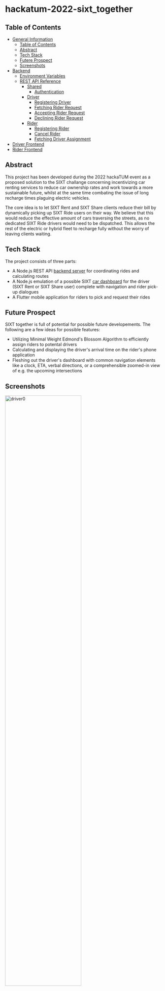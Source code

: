 # hackatum-2022-sixt_together
## Table of Contents
- [General Information](#hackatum-2022-sixt-together)
  - [Table of Contents](#table-of-contents)
  - [Abstract](#abstract)
  - [Tech Stack](#tech-stack)
  - [Futere Prospect](#future-prospect)
  - [Screenshots](#screenshots)
- [Backend](#backend)
  - [Environment Variables](#environment-variables)
  - [REST API Reference](#rest-api-reference)
    - [Shared](#shared)
      - [Authentication](#authentication)
    - [Driver](#driver)
      - [Registering Driver](#registering-driver)
      - [Fetching Rider Request](#fetching-rider-request)
      - [Accepting Rider Request](#accepting-rider-request)
      - [Declining Rider Request](#declining-rider-request)
    - [Rider](#rider)
      - [Registering Rider](#registering-rider)
      - [Cancel Rider](#cancel-rider)
      - [Fetching Driver Assignment](#fetching-driver-assignment)
- [Driver Frontend](#driver-frontend)
- [Rider Frontend](#rider-frontend)

## Abstract
This project has been developed during the 2022 hackaTUM event as a proposed solution to the SIXT challange concerning incentivizing car renting services to reduce car ownership rates and work towards a more sustainable future, whilst at the same time combating the issue of long recharge times plaguing electric vehicles.

The core idea is to let SIXT Rent and SIXT Share clients reduce their bill by dynamically picking up SIXT Ride users on their way. We believe that this would reduce the effective amount of cars traversing the streets, as no dedicated SIXT Ride drivers would need to be dispatched. This allows the rest of the electric or hybrid fleet to recharge fully without the worry of leaving clients waiting.

## Tech Stack
The project consists of three parts:
- A Node.js REST API [backend server](#backend) for coordinating rides and calculating routes
- A Node.js emulation of a possible SIXT [car dashboard](#driver-frontend) for the driver (SIXT Rent or SIXT Share user) complete with navigation and rider pick-up dialogues
- A Flutter mobile application for riders to pick and request their rides

## Future Prospect
SIXT together is full of potential for possible future developements. The following are a few ideas for possible features:
- Utilizing Minimal Weight Edmond's Blossom Algorithm to efficiently assign riders to potental drivers
- Calculating and displaying the driver's arrival time on the rider's phone application
- Fleshing out the driver's dashboard with common navigation elements like a clock, ETA, verbal directions, or a comprehensible zoomed-in view of e.g. the upcoming intersections

## Screenshots
<img src="https://user-images.githubusercontent.com/40141286/202893644-8a376e4c-87e7-411c-8bbe-797946eda894.png" alt="driver0" width=70%>
<img src="https://user-images.githubusercontent.com/40141286/202893645-10083555-8220-46fa-841b-9d1226b8efa8.png" alt="driver1" width=70%>
<img src="https://user-images.githubusercontent.com/40141286/202893646-77954176-bc78-434d-b638-650a95788cf7.png" alt="driver2" width=70%>
<img src="https://user-images.githubusercontent.com/40141286/202893647-99de034b-8deb-4c8f-a16e-1795618da78a.png" alt="driver3" width=70%>
<img src="https://user-images.githubusercontent.com/40141286/202893648-6cecd94f-f421-43f7-8538-29b3c4523476.png" alt="driver4" width=70%>
<img src="https://user-images.githubusercontent.com/40141286/202893649-210e557c-cb45-400a-997e-42df4adc793f.png" alt="driver5" width=70%>
<img src="https://user-images.githubusercontent.com/40141286/202893650-d96856b1-5b2d-4eb4-ad13-fd09755007f9.png" alt="driver6" width=70%>
<img src="https://user-images.githubusercontent.com/40141286/202893654-2d859475-68e4-4e17-a92b-cd68f46cd593.png" alt="rider0" width=30%>
<img src="https://user-images.githubusercontent.com/40141286/202893655-ea86b3f5-4585-4bd0-bf4b-2fda049b8092.png" alt="rider1" width=30%>
<img src="https://user-images.githubusercontent.com/40141286/202893656-f0949aa3-4a07-4794-91ad-1189f7ba64e7.png" alt="rider2" width=30%>
<img src="https://user-images.githubusercontent.com/40141286/202893657-8a2bb89d-03aa-445d-8378-56c931ae4be1.png" alt="rider3" width=30%>

# Backend
The backend server coordinates the communication between drivers and riders via a RESTful API and utilizes Openrouteservice for route calculation.

## Installation
- Make sure Node.js is installed
- Clone this repository if not done so already
- Go inside the ``backend`` directory
- Execute ``npm install``
- Create a ``.env`` file according to the keys-value pairs specified in the [Environment Variables](#environment-variables) section
- Execute ``node server.js``
- The backend RestFUL API is now running on the specified port

## Environment Variables
| Key | Usage |
| --- | --- |
| WEB_PORT | The web port that the API server binds to | e.g. 80 |
| JWT_SECRET | The private key that the server uses for token generation | e.g. generated by ``ssh keygen`` |
| ORS_KEY | Authentication token for using Openrouteservice | Obtainable at [Openrouteservice](https://openrouteservice.org/)

## REST API Reference
This API reference was used for easier development of the frontends.

### Shared
#### Authentication
**Endpoint**
``/authenticate`` GET

**Usage**

Get an authorization token at the beginning of the session.

**Response**
```json
{
  "token": "<authorizationToken>"
}
```

### Driver
#### Registering Driver
**Endpoint**
``/driver/registerRequest`` POST

**Usage**

Register a driver and get route coordinates.

**Payload**
```json
{
  "token": "<authorizationToken>",
  "begin": {
    "longitude": "<longitude>",
    "latitude": "<latitude>"
  },
  "end": {
    "longitude": "<longitude>",
    "latitude": "<latitude>"
  }
}
```

**Response**
```json
{
  "status": "ok",
  "route": "<GeoJSON>"
}
```

#### Fetching Rider Request
**Endpoint**
``/driver/fetchRider`` POST

**Usage**

Check if a rider request is pending.

**Payload**
```json
{
  "token": "<authorizationToken>"
}
```

**Response**
- If no rider request is pending
```json
{
  "status": "ok",
  "rider": null
  "route": null
}
```
- If a rider request is pending
```json
{
  "status": "ok",
  "rider": "<riderId>"
  "route": "<GeoJSON>"
}
```

#### Accepting Rider Request
**Endpoint**
``/driver/acceptRider`` POST

**Usage**

Commit to picking up the pending rider.

**Payload**
```json
{
  "token": "<authorizationToken>",
  "rider": "<riderId>"
}
```

**Response**
- If offer still available
```json
{
  "status": "ok"
}
```
- If the offer had expired
```json
{
  "status": "expired"
}
```

#### Declining Rider Request
**Endpoint**
``/driver/declineRider`` POST

**Usage**

Decline picking up the pending rider.

**Payload**
```json
{
  "token": "<authorizationToken>",
  "rider": "<riderId>"
}
```

**Response**
```json
{
  "status": "ok"
}
```

### Rider
#### Registering Rider
**Endpoint**
``/rider/registerRequest`` POST

**Usage**

Register a rider and begin the search for an available driver.

**Payload**
```json
{
  "token": "<authorizationToken>",
  "begin": {
    "longitude": "<longitude>",
    "latitude": "<latitude>"
  },
  "end": {
    "longitude": "<longitude>",
    "latitude": "<latitude>"
  }
}
```

**Response**
```json
{
  "status": "ok"
}
```

#### Cancel Rider
**Endpoint**
``/rider/cancelRequest`` POST

**Usage**

Cancels the ride request and stops driver search.

**Payload**
```json
{
  "token": "<authorizationToken>"
}
```

**Response**
```json
{
  "status": "ok"
}
```

#### Fetching Driver Assignment
**Endpoint**
``/rider/fetchAssignment`` POST

**Usage**

Check if a driver has been assigned and fetch the corresponding route.

```json
{
  "token": "<authorizationToken>"
}
```

**Response**
- If a driver has not yet been assigned:
```json
{
  "status": "ok",
  "route": null
}
```
- If a driver has been assigned:
```json
{
  "status": "ok",
  "route": "<GeoJSON>"
}
```

# Driver Frontend
This webserver meant to be ran locally serves as a concept for a possible car dashboard inside the SIXT electric fleet. The buttons would be integrated into the steering wheel for distractionless interaction.

## Installation
- Make sure Node.js is installed
- Clone this repository if not done so already
- Go inside the ``driver`` directory
- Execute ``npm install``
- Create a ``.env`` file according to the keys-value pairs specified in the [Environment Variables](#environment-variables-1) section
- Execute ``node server.js``
- The driver frontend mockup is now running on the specified port and can be viewed in a browser

## Environment Variables
| Key | Usage | Description |
| --- | --- | --- |
| WEB_PORT | The web port that the API server binds to | e.g. 8080 |
| ORS_KEY | Authentication token for using Openrouteservice (the functionality using this service should technically be migrated into the backend or realized using a local database) | Obtainable at [Openrouteservice](https://openrouteservice.org/) |
| SERVER | The address of the backend server | e.g. https://localhost |

# Rider Frontend
A cross-plattform application for riders to request transport.
This part of the project can be found in [this repository](https://github.com/KevinGruber2001/st-rider).

